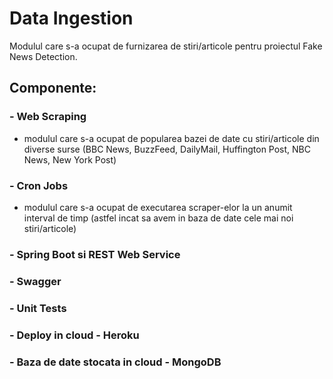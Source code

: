 # Data Ingestion

Modulul care s-a ocupat de furnizarea de stiri/articole pentru proiectul Fake News Detection.

## Componente:

### - Web Scraping
 - modulul care s-a ocupat de popularea bazei de date cu stiri/articole din diverse surse (BBC News, BuzzFeed, DailyMail, Huffington Post, NBC News, New York Post)

### - Cron Jobs
 - modulul care s-a ocupat de executarea scraper-elor la un anumit interval de timp (astfel incat sa avem in baza de date cele mai noi stiri/articole)

### - Spring Boot si REST Web Service

### - Swagger

### - Unit Tests

### - Deploy in cloud - Heroku

### - Baza de date stocata in cloud - MongoDB
